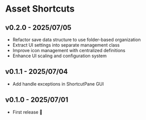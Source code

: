 Asset Shortcuts
===

v0.2.0 - 2025/07/05
---
- Refactor save data structure to use folder-based organization
- Extract UI settings into separate management class
- Improve icon management with centralized definitions
- Enhance UI scaling and configuration system

v0.1.1 - 2025/07/04
---
- Add handle exceptions in ShortcutPane GUI

v0.1.0 - 2025/07/01
---
- First release 🚀
